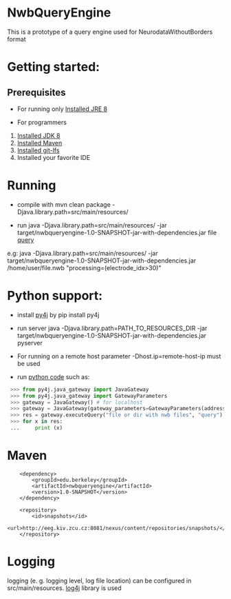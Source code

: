 # NwbQueryEngine
This is a prototype of a query engine used for NeurodataWithoutBorders format

Getting started:
==

Prerequisites
--
- For running only [Installed JRE 8](http://www.oracle.com/technetwork/java/javase/downloads/jre8-downloads-2133155.html)

- For programmers 
1. [Installed JDK 8](http://www.oracle.com/technetwork/java/javase/downloads/jdk8-downloads-2133151.html)
2. [Installed Maven](https://maven.apache.org/download.cgi)
3. [Installed git-lfs](https://git-lfs.github.com/)
4. Installed your favorite IDE


Running
==
- compile with mvn clean package -Djava.library.path=src/main/resources/

- run java -Djava.library.path=src/main/resources/ -jar target/nwbqueryengine-1.0-SNAPSHOT-jar-with-dependencies.jar file [query](doc/queries.md)

e.g: java -Djava.library.path=src/main/resources/ -jar target/nwbqueryengine-1.0-SNAPSHOT-jar-with-dependencies.jar /home/user/file.nwb "processing=(electrode_idx>30)"

Python support:
==

- install [py4j](https://www.py4j.org/install.html) by pip install py4j
- run server java -Djava.library.path=PATH_TO_RESOURCES_DIR -jar target/nwbqueryengine-1.0-SNAPSHOT-jar-with-dependencies.jar pyserver
- For running on a remote host parameter -Dhost.ip=remote-host-ip must be used


- run [python code](doc/example.py) such as:
```python
 >>> from py4j.java_gateway import JavaGateway
 >>> from py4j.java_gateway import GatewayParameters
 >>> gateway = JavaGateway() # for localhost
 >>> gateway = JavaGateway(gateway_parameters=GatewayParameters(address='remote host ip')) # or for remote host
 >>> res = gateway.executeQuery("file or dir with nwb files", "query")
 >>> for x in res:
 ...     print (x)

```

Maven
==
        <dependency>
            <groupId>edu.berkeley</groupId>
            <artifactId>nwbqueryengine</artifactId>
            <version>1.0-SNAPSHOT</version>
        </dependency>
        
        <repository>
            <id>snapshots</id>
            <url>http://eeg.kiv.zcu.cz:8081/nexus/content/repositories/snapshots/</url>
        </repository>
        
Logging
==
logging (e. g. logging level, log file location) can be configured in src/main/resources. [log4j](https://logging.apache.org/log4j/2.x/manual/configuration.html) library is used
